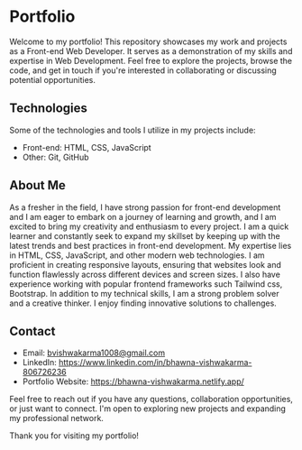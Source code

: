 # Portfolio

Welcome to my portfolio! This repository showcases my work and projects as a Front-end Web Developer. It serves as a demonstration of my skills and expertise in Web Development. Feel free to explore the projects, browse the code, and get in touch if you're interested in collaborating or discussing potential opportunities.


## Technologies

Some of the technologies and tools I utilize in my projects include:

- Front-end: HTML, CSS, JavaScript
- Other: Git, GitHub

## About Me

As a fresher in the field, I have strong passion for front-end development and I am eager to embark on a journey of learning and growth, and I am excited to bring my creativity and enthusiasm to every project.  I am a quick learner and constantly seek to expand my skillset by keeping up with the latest trends and best practices in front-end development. My expertise lies in HTML, CSS, JavaScript, and other modern web technologies. I am proficient in creating responsive layouts, ensuring that websites look and function flawlessly across different devices and screen sizes. I also have experience working with popular frontend frameworks such Tailwind css, Bootstrap. In addition to my technical skills, I am a strong problem solver and a creative thinker. I enjoy finding innovative solutions to challenges.

## Contact

- Email: bvishwakarma1008@gmail.com
- LinkedIn: https://www.linkedin.com/in/bhawna-vishwakarma-806726236
- Portfolio Website: https://bhawna-vishwakarma.netlify.app/

Feel free to reach out if you have any questions, collaboration opportunities, or just want to connect. I'm open to exploring new projects and expanding my professional network.

Thank you for visiting my portfolio!

